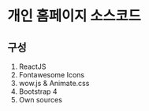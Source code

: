 # 개인 홈페이지 소스코드
## 구성
1. ReactJS
2. Fontawesome Icons
3. wow.js & Animate.css
4. Bootstrap 4
5. Own sources